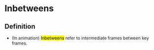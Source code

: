# Inbetweens

## Definition

- (In animation) <mark class="hltr-trippy">Inbetweens</mark> refer to intermediate frames between key frames.